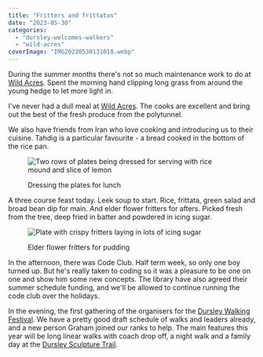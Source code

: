 ```yaml
---
title: "Fritters and frittatas"
date: "2023-05-30"
categories: 
  - "dursley-welcomes-walkers"
  - "wild-acres"
coverImage: "IMG20230530131018.webp"
---
```


During the summer months there's not so much maintenance work to do at [Wild Acres](https://wildacres.org.uk/). Spent the morning hand clipping long grass from around the young hedge to let more light in.

I've never had a dull meal at [Wild Acres](https://wildacres.org.uk/). The cooks are excellent and bring out the best of the fresh produce from the polytunnel.

We also have friends from Iran who love cooking and introducing us to their cuisine. Tahdig is a particular favourite - a bread cooked in the bottom of the rice pan.

<figure>

![Two rows of plates being dressed for serving with rice mound and slice of lemon](images/IMG20230530130106-1024x768.webp)

<figcaption>

Dressing the plates for lunch

</figcaption>

</figure>

A three course feast today. Leek soup to start. Rice, frittata, green salad and broad bean dip for main. And elder flower fritters for afters. Picked fresh from the tree, deep fried in batter and powdered in icing sugar.

<figure>

![Plate with crispy fritters laying in lots of icing sugar](images/IMG20230530140111-1024x768.webp)

<figcaption>

Elder flower fritters for pudding

</figcaption>

</figure>

In the afternoon, there was Code Club. Half term week, so only one boy turned up. But he's really taken to coding so it was a pleasure to be one on one and show him some new concepts. The library have also agreed their summer schedule funding, and we'll be allowed to continue running the code club over the holidays.

In the evening, the first gathering of the organisers for the [Dursley Walking Festival](https://festival.dursleywelcomeswalkers.org.uk/). We have a pretty good draft schedule of walks and leaders already, and a new person Graham joined our ranks to help. The main features this year will be long linear walks with coach drop off, a night walk and a family day at the [Dursley Sculpture Trail](http://www.visitthecotswolds.org.uk/things-to-see-and-do/attractions/family-days-out/dursley-sculpture-and-play-trail/).
